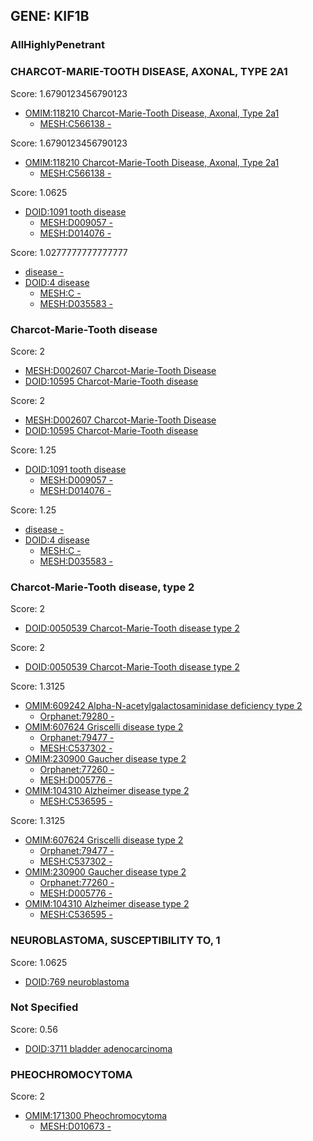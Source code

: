 
## GENE: KIF1B

### AllHighlyPenetrant

### CHARCOT-MARIE-TOOTH DISEASE, AXONAL, TYPE 2A1

Score: 1.6790123456790123

 * [OMIM:118210 Charcot-Marie-Tooth Disease, Axonal, Type 2a1](http://beta.monarchinitiative.org/disease/OMIM:118210)
    * [MESH:C566138 -](http://beta.monarchinitiative.org/disease/MESH:C566138)

Score: 1.6790123456790123

 * [OMIM:118210 Charcot-Marie-Tooth Disease, Axonal, Type 2a1](http://beta.monarchinitiative.org/disease/OMIM:118210)
    * [MESH:C566138 -](http://beta.monarchinitiative.org/disease/MESH:C566138)

Score: 1.0625

 * [DOID:1091 tooth disease](http://beta.monarchinitiative.org/disease/DOID:1091)
    * [MESH:D009057 -](http://beta.monarchinitiative.org/disease/MESH:D009057)
    * [MESH:D014076 -](http://beta.monarchinitiative.org/disease/MESH:D014076)

Score: 1.0277777777777777

 * [disease -](http://beta.monarchinitiative.org/disease/disease)
 * [DOID:4 disease](http://beta.monarchinitiative.org/disease/DOID:4)
    * [MESH:C -](http://beta.monarchinitiative.org/disease/MESH:C)
    * [MESH:D035583 -](http://beta.monarchinitiative.org/disease/MESH:D035583)

### Charcot-Marie-Tooth disease

Score: 2

 * [MESH:D002607 Charcot-Marie-Tooth Disease](http://beta.monarchinitiative.org/disease/MESH:D002607)
 * [DOID:10595 Charcot-Marie-Tooth disease](http://beta.monarchinitiative.org/disease/DOID:10595)

Score: 2

 * [MESH:D002607 Charcot-Marie-Tooth Disease](http://beta.monarchinitiative.org/disease/MESH:D002607)
 * [DOID:10595 Charcot-Marie-Tooth disease](http://beta.monarchinitiative.org/disease/DOID:10595)

Score: 1.25

 * [DOID:1091 tooth disease](http://beta.monarchinitiative.org/disease/DOID:1091)
    * [MESH:D009057 -](http://beta.monarchinitiative.org/disease/MESH:D009057)
    * [MESH:D014076 -](http://beta.monarchinitiative.org/disease/MESH:D014076)

Score: 1.25

 * [disease -](http://beta.monarchinitiative.org/disease/disease)
 * [DOID:4 disease](http://beta.monarchinitiative.org/disease/DOID:4)
    * [MESH:C -](http://beta.monarchinitiative.org/disease/MESH:C)
    * [MESH:D035583 -](http://beta.monarchinitiative.org/disease/MESH:D035583)

### Charcot-Marie-Tooth disease, type 2

Score: 2

 * [DOID:0050539 Charcot-Marie-Tooth disease type 2](http://beta.monarchinitiative.org/disease/DOID:0050539)

Score: 2

 * [DOID:0050539 Charcot-Marie-Tooth disease type 2](http://beta.monarchinitiative.org/disease/DOID:0050539)

Score: 1.3125

 * [OMIM:609242 Alpha-N-acetylgalactosaminidase deficiency type 2](http://beta.monarchinitiative.org/disease/OMIM:609242)
    * [Orphanet:79280 -](http://beta.monarchinitiative.org/disease/Orphanet:79280)
 * [OMIM:607624 Griscelli disease type 2](http://beta.monarchinitiative.org/disease/OMIM:607624)
    * [Orphanet:79477 -](http://beta.monarchinitiative.org/disease/Orphanet:79477)
    * [MESH:C537302 -](http://beta.monarchinitiative.org/disease/MESH:C537302)
 * [OMIM:230900 Gaucher disease type 2](http://beta.monarchinitiative.org/disease/OMIM:230900)
    * [Orphanet:77260 -](http://beta.monarchinitiative.org/disease/Orphanet:77260)
    * [MESH:D005776 -](http://beta.monarchinitiative.org/disease/MESH:D005776)
 * [OMIM:104310 Alzheimer disease type 2](http://beta.monarchinitiative.org/disease/OMIM:104310)
    * [MESH:C536595 -](http://beta.monarchinitiative.org/disease/MESH:C536595)

Score: 1.3125

 * [OMIM:607624 Griscelli disease type 2](http://beta.monarchinitiative.org/disease/OMIM:607624)
    * [Orphanet:79477 -](http://beta.monarchinitiative.org/disease/Orphanet:79477)
    * [MESH:C537302 -](http://beta.monarchinitiative.org/disease/MESH:C537302)
 * [OMIM:230900 Gaucher disease type 2](http://beta.monarchinitiative.org/disease/OMIM:230900)
    * [Orphanet:77260 -](http://beta.monarchinitiative.org/disease/Orphanet:77260)
    * [MESH:D005776 -](http://beta.monarchinitiative.org/disease/MESH:D005776)
 * [OMIM:104310 Alzheimer disease type 2](http://beta.monarchinitiative.org/disease/OMIM:104310)
    * [MESH:C536595 -](http://beta.monarchinitiative.org/disease/MESH:C536595)

### NEUROBLASTOMA, SUSCEPTIBILITY TO, 1

Score: 1.0625

 * [DOID:769 neuroblastoma](http://beta.monarchinitiative.org/disease/DOID:769)

### Not Specified

Score: 0.56

 * [DOID:3711 bladder adenocarcinoma](http://beta.monarchinitiative.org/disease/DOID:3711)

### PHEOCHROMOCYTOMA

Score: 2

 * [OMIM:171300 Pheochromocytoma](http://beta.monarchinitiative.org/disease/OMIM:171300)
    * [MESH:D010673 -](http://beta.monarchinitiative.org/disease/MESH:D010673)
